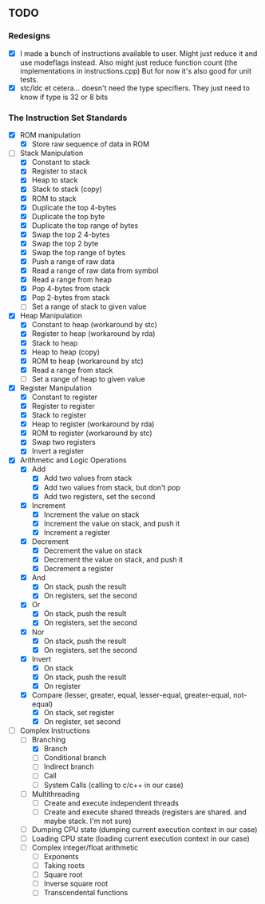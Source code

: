 ## TODO

### Redesigns

- [x] I made a bunch of instructions available to user. Might just reduce it and use modeflags
instead. Also might just reduce function count (the implementations in instructions.cpp)
But for now it's also good for unit tests.
- [x] stc/ldc et cetera... doesn't need the type specifiers. They just need to know if type
is 32 or 8 bits

### The Instruction Set Standards 

- [x] ROM manipulation
    - [x] Store raw sequence of data in ROM

- [ ] Stack Manipulation
    - [x] Constant to stack
    - [x] Register to stack
    - [x] Heap to stack
    - [x] Stack to stack (copy)
    - [x] ROM to stack
    - [x] Duplicate the top 4-bytes 
    - [x] Duplicate the top byte 
    - [x] Duplicate the top range of bytes 
    - [x] Swap the top 2 4-bytes
    - [x] Swap the top 2 byte
    - [x] Swap the top range of bytes
    - [x] Push a range of raw data
    - [x] Read a range of raw data from symbol
    - [x] Read a range from heap
    - [x] Pop 4-bytes from stack
    - [x] Pop 2-bytes from stack
    - [ ] Set a range of stack to given value

- [x] Heap Manipulation
    - [x] Constant to heap (workaround by stc)
    - [x] Register to heap (workaround by rda)
    - [x] Stack to heap
    - [x] Heap to heap (copy)
    - [x] ROM to heap (workaround by stc)
    - [x] Read a range from stack
    - [ ] Set a range of heap to given value

- [x] Register Manipulation
    - [x] Constant to register
    - [x] Register to register
    - [x] Stack to register
    - [x] Heap to register (workaround by rda)
    - [x] ROM to register (workaround by stc)
    - [x] Swap two registers
    - [x] Invert a register

- [x] Arithmetic and Logic Operations 
    - [x] Add
        - [x] Add two values from stack
        - [x] Add two values from stack, but don't pop
        - [x] Add two registers, set the second
    - [x] Increment
        - [x] Increment the value on stack
        - [x] Increment the value on stack, and push it
        - [x] Increment a register
    - [x] Decrement
        - [x] Decrement the value on stack
        - [x] Decrement the value on stack, and push it
        - [x] Decrement a register
    - [x] And
        - [x] On stack, push the result
        - [x] On registers, set the second
    - [x] Or 
        - [x] On stack, push the result
        - [x] On registers, set the second
    - [x] Nor 
        - [x] On stack, push the result
        - [x] On registers, set the second
    - [x] Invert 
        - [x] On stack
        - [x] On stack, push the result
        - [x] On register
    - [x] Compare (lesser, greater, equal, lesser-equal, greater-equal, not-equal)
        - [x] On stack, set register
        - [x] On register, set second
        
- [ ] Complex Instructions
    - [ ] Branching
        - [x] Branch
        - [ ] Conditional branch
        - [ ] Indirect branch
        - [ ] Call
        - [ ] System Calls (calling to c/c++ in our case)
    - [ ] Multithreading
        - [ ] Create and execute independent threads
        - [ ] Create and execute shared threads (registers are shared. and maybe stack. I'm not sure)
    - [ ] Dumping CPU state (dumping current execution context in our case)
    - [ ] Loading CPU state (loading current execution context in our case)
    - [ ] Complex integer/float arithmetic
        - [ ] Exponents
        - [ ] Taking roots
        - [ ] Square root
        - [ ] Inverse square root
        - [ ] Transcendental functions

